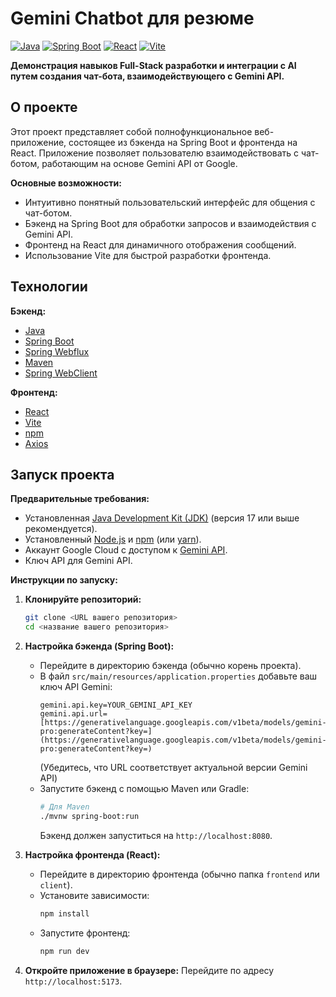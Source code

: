 # Gemini Chatbot для резюме

[![Java](https://img.shields.io/badge/Java-17-orange.svg)](https://www.oracle.com/java/)
[![Spring Boot](https://img.shields.io/badge/Spring%20Boot-3.x-brightgreen.svg)](https://spring.io/projects/spring-boot)
[![React](https://img.shields.io/badge/React-18.x-blue.svg)](https://react.dev/)
[![Vite](https://img.shields.io/badge/Vite-4.x-purple.svg)](https://vitejs.dev/)

**Демонстрация навыков Full-Stack разработки и интеграции с AI путем создания чат-бота, взаимодействующего с Gemini API.**

## О проекте

Этот проект представляет собой полнофункциональное веб-приложение, состоящее из бэкенда на Spring Boot и фронтенда на React. Приложение позволяет пользователю взаимодействовать с чат-ботом, работающим на основе Gemini API от Google.

**Основные возможности:**

* Интуитивно понятный пользовательский интерфейс для общения с чат-ботом.
* Бэкенд на Spring Boot для обработки запросов и взаимодействия с Gemini API.
* Фронтенд на React для динамичного отображения сообщений.
* Использование Vite для быстрой разработки фронтенда.

## Технологии

**Бэкенд:**

* [Java](https://www.oracle.com/java/)
* [Spring Boot](https://spring.io/projects/spring-boot)
* [Spring Webflux](https://spring.io/projects/spring-webflux)
* [Maven](https://maven.apache.org/)
* [Spring WebClient](https://spring.io/projects/spring-framework#learn-more)

**Фронтенд:**

* [React](https://react.dev/)
* [Vite](https://vitejs.dev/)
* [npm](https://www.npmjs.com/)
* [Axios](https://axios-http.com/ru/docs/intro)

## Запуск проекта

**Предварительные требования:**

* Установленная [Java Development Kit (JDK)](https://www.oracle.com/java/technologies/javase-downloads.html) (версия 17 или выше рекомендуется).
* Установленный [Node.js](https://nodejs.org/) и [npm](https://www.npmjs.com/) (или [yarn](https://yarnpkg.com/)).
* Аккаунт Google Cloud с доступом к [Gemini API](https://ai.google.dev/).
* Ключ API для Gemini API.

**Инструкции по запуску:**

1.  **Клонируйте репозиторий:**
    ```bash
    git clone <URL вашего репозитория>
    cd <название вашего репозитория>
    ```

2.  **Настройка бэкенда (Spring Boot):**
    * Перейдите в директорию бэкенда (обычно корень проекта).
    * В файл `src/main/resources/application.properties` добавьте ваш ключ API Gemini:
        ```properties
        gemini.api.key=YOUR_GEMINI_API_KEY
        gemini.api.url=[https://generativelanguage.googleapis.com/v1beta/models/gemini-pro:generateContent?key=](https://generativelanguage.googleapis.com/v1beta/models/gemini-pro:generateContent?key=)
        ```
      (Убедитесь, что URL соответствует актуальной версии Gemini API)
    * Запустите бэкенд с помощью Maven или Gradle:
        ```bash
        # Для Maven
        ./mvnw spring-boot:run
        ```
      Бэкенд должен запуститься на `http://localhost:8080`.

3.  **Настройка фронтенда (React):**
    * Перейдите в директорию фронтенда (обычно папка `frontend` или `client`).
    * Установите зависимости:
        ```bash
        npm install
        ```
    * Запустите фронтенд:
        ```bash
        npm run dev
        ```

4.  **Откройте приложение в браузере:** Перейдите по адресу `http://localhost:5173`.
